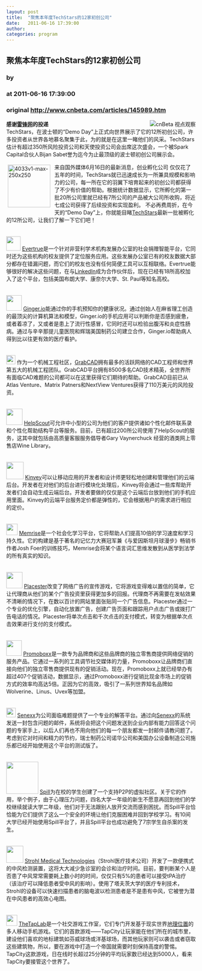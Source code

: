```yaml
---
layout: post
title:  "聚焦本年度TechStars的12家初创公司"
date:   2011-06-16 17:39:00
author: 
categories: program
---
```


## 聚焦本年度TechStars的12家初创公司
### by 
### at 2011-06-16 17:39:00
### original <http://www.cnbeta.com/articles/145989.htm>

<div><a rel="nofollow" href="http://www.cnbeta.com/topics/305.htm"><img src="http://img.cnbeta.com/topics/view.gif" alt="cnBeta 视点观察" name="sign" align="right"></a>
        <p><b>感谢<a rel="nofollow" href="http://www.leiphone.com">雷锋网</a>的投递</b><br>
TechStars，在波士顿的“Demo Day”上正式向世界展示了它的12所初创公司，许多投资者从世界各地慕名聚集于此，为的就是在这里一睹他们的风采。TechStars估计有超过350所风险投资公司和天使投资公司会出席这次盛会，一个被Spark Capital合伙人Bijan Sabet誉为迄今为止最顶级的波士顿初创公司展示会。</p>
		<p><a rel="nofollow" href="http://leiphone.com/techstars-12-startups.html"><img title="4033v1-max-250x250" src="http://img.cnbeta.com/newsimg/110616/17390001887682998.png" style="border-top-style:none;border-right-style:none;border-bottom-style:none;border-left-style:none;border-color:initial;text-decoration:none;padding-left:4px;float:left;border-color:initial;padding-top:4px;padding-right:4px;padding-bottom:4px;margin-top:0px;margin-right:7px;margin-bottom:2px;margin-left:0px;display:inline" height="113"></a> 来自国外媒体6月16日的最新消息，创业孵化公司
仅仅花了五年的时间，TechStars就已迅速成长为一所兼具规模和影响力的公司，每一所在它的羽翼下培育起来的初创公司都获得了不少有价值的帮助。根据统计数据显示，它所孵化的第一批20所公司里就已经有7所公司的产品被大公司所收购，将近七成公司获得了后续投资和实现盈利。
不必再费周折，在今天的“Demo Day”上，你就能目睹<a rel="nofollow" href="http://leiphone.com/?s=TechStars">TechStars</a>最新一批被孵化的12所公司，让我们了解一下它们吧！<br>
<br>
<br>
<img src="http://img.cnbeta.com/newsimg/110616/1739011643132265.png" height="38"> <a rel="nofollow" href="http://www.evertrue.com/">Evertrue</a>是一个针对非营利学术机构发展办公室的社会捐赠智能平台，它同时还为这些机构的校友提供了定位服务应用。这些发展办公室已有的校友数据大部分都存在错漏问题，而它们的校友也没有任何简便工具可以互相联络。Evertrue能够很好的解决这些问题，在与<a rel="nofollow" href="http://leiphone.com/?s=LinkedIn">LinkedIn</a>成为合作伙伴后，现在已经有18所高校加入了这个平台，包括美国布朗大学、康奈尔大学、St. Paul等知名高校。<br>
<br>
<br>
<img src="http://img.cnbeta.com/newsimg/110616/1739012590611477.png" height="41"> <a rel="nofollow" href="http://www.ginger.io/">Ginger.io</a>能通过你的手机预知你的健康状况。通过创始人在麻省理工创造的最顶尖的计算机算法和模型，Ginger.io的手机应用可以判断你是否感到疲惫，或者着凉了，又或者是患上了流行性感冒，它同时还可以检验出腹泻和炎症性肠病。通过与辛辛那提儿童医院和辉瑞美国制药公司建立合作，Ginger.io帮助病人得到比以往更有效的医疗看护。<br>
<br>
<br>
<img src="http://img.cnbeta.com/newsimg/110616/17390131784889423.png" height="24"> 作为一个机械工程社区，<a rel="nofollow" href="http://www.grabcad.com/">GrabCAD</a>拥有最多的活跃网络的CAD工程师和世界第五大的机械工程团队。GrabCAD平台拥有8500多名CAD技术精英，全世界所有面临CAD难题的公司都可以在这里获得它们期待的帮助。GrabCAD目前已从Atlas Venture、Matrix Patners和NextView Ventures获得了110万美元的风险投资。<br>
<br>
<br>
<img src="http://img.cnbeta.com/newsimg/110616/17390141019906340.png" height="43"> <a rel="nofollow" href="http://www.helpscout.net/">HelpScout</a>可允许中小型的公司为他们的客户提供诸如个性化邮件联系录和个性化帮助结构平台等服务。目前，已有超过200所公司使用了HelpScout的服务，这其中就包括由高质量客服服务倡导者Gary Vaynerchuck 经营的酒类网上零售店Wine Library。<br>
<br>
<br>
<img src="http://img.cnbeta.com/newsimg/110616/17390151775224677.png" height="46"> <a rel="nofollow" href="http://www.kinvey.com/">Kinvey</a>可以让移动应用的开发者和设计师更轻松地创建和管理他们的云端后台。开发者在对他们的后台进行模块化处理后，Kinvey将会通过一些库帮助开发者们会自动生成云端后台。开发者要做的仅仅是这个云端后台放到他们的手机应用里面。Kinvey的云端平台服务定价都是弹性的，它会根据用户的需求进行相应的定价。<br>
<br>
<br>
<img src="http://img.cnbeta.com/newsimg/110616/173901626908290.png" height="30"> <a rel="nofollow" href="http://www.memrise.com/">Memrise</a>是一个社会化学习平台，它将帮助人们提高10倍的学习速度和学习持久性。它的构建是基于著名的记忆力大赛冠军兼《与爱因斯坦月球漫步》畅销书作者Josh Foer的训练技巧，Memrise会将某个语言词汇思维发散到从医学到法学的所有真实的知识。<br>
<br>
<br>
<img src="http://img.cnbeta.com/newsimg/110616/17390171715592010.png" height="43"> <a rel="nofollow" href="http://placester.com/">Placester</a>改变了网络广告的宣传游戏，它将游戏变得难以置信的简单，它让代理商从他们的某个广告投资里获得更加多的回报。代理商不再需要在发帖效果不清晰的情况下，在数以百计的网站里面张贴同一个广告信息。Placester通过一个专业的优化引擎，自动化放置广告，创建广告页面和跟踪用户点击广告或拨打广告电话的情况。Placester将单次点击和千次点击的支付模式，转变为根据单次点击效果进行支付的支付模式。<br>
<br>
<br>
<img src="http://img.cnbeta.com/newsimg/110616/17390181682234374.jpg" height="41"> <a rel="nofollow" href="http://www.promoboxx.com/">Promoboxx</a>是一款专为品牌商和这些品牌商的独立零售商提供网络促销的服务产品。它通过一系列的工具调节社交媒体的力量，Promoboxx让品牌商们直接向他们的独立零售商提供现有的促销活动。现在，Promoboxx上就已经举办有超过407个促销活动，数据显示，通过Promoboxx进行促销比现金市场上的促销方式的效率均高达5倍。正因为它的高效，吸引了一系列世界知名品牌如Wolverine、Linus、Uvex等加盟。<br>
<br>
<br>
<img src="http://img.cnbeta.com/newsimg/110616/17390291976812255.png" height="25"> <a rel="nofollow" href="https://senexx.com/">Senexx</a>为公司面临难题提供了一个专业的解答平台。通过向<a rel="nofollow" href="http://leiphone.com/?s=Senexx">Senexx</a>的系统发送一封包含问题的邮件，系统将会把这个问题发送到企业内部有能力回答这个问题的专家手上，以后人们再也不用向他们的每一个朋友都发一封邮件请教问题了。考虑到它对时间和精力的节约，瑞士制药公司诺华公司和美国办公设备制造公司施乐都已经开始使用这个平台的测试版了。<br>
<br>
<br>
<img src="http://img.cnbeta.com/newsimg/110616/17390210894928886.png" height="85"> <a rel="nofollow" href="http://www.spillnow.com/">Spill</a>为在校的学生创建了一个支持P2P的虚拟社区。关于它的作用，举个例子，由于心理压力问题，四名大学一年级的新生不愿意再回到他们的学校继续就读大学二年级，他们对于无法跟别人放开交流而感到困扰。而Spill平台恰恰能为它们提供了这么一个安全的环境让他们克服困难并回到学校学习。有10间大学已经开始使用Spill平台了，并且Spill平台也成功避免了7宗学生自杀案的发生。<br>
<br>
<br>
<img src="http://img.cnbeta.com/newsimg/110616/17390211613343729.jpg" height="45"> <a rel="nofollow" href="http://www.strohlmedical.com/">Strohl Medical Technologies</a>（Strohl医疗技术公司）开发了一款便携式的中风检测装置，这将大大减少急诊室的会诊和治疗时间。目前，要判断某个人是否患了中风常常需要耗上数小时的时间，仅仅只有5%的患者可以接受tPA治疗（该治疗可以降低患者受中风的影响）。使用了塔夫茨大学的医疗专利技术，Strohl的设备可以快速扫描患者的脑电波以检测患者是不是患有中风，它被誉为潜在中风患者的高效心电图。<br>
<br>
<br>
<img src="http://img.cnbeta.com/newsimg/110616/17390212841917814.png" height="29"> <a rel="nofollow" href="http://thetaplab.com/">TheTapLab</a>是一个社交游戏工作室，它们专门开发基于现实世界<a rel="nofollow" href="http://leiphone.com/?s=%E5%9C%B0%E7%90%86%E4%BD%8D%E7%BD%AE">地理位置</a>的多人移动手机游戏。它们的首款游戏――TapCity让玩家能在他们所在的城市里，建设他们喜欢的地标建筑如芬威球场或洋基球场，而其他玩家则可以袭击或者窃取这些建筑物，所以，要在游戏中打造一个帝国就需要时刻保持高度的警惕。TapCity这款游戏，日在线时长超过25分钟的平均玩家数已经达到5000人，看来TapCity要接管这个世界了。<br></p></div>